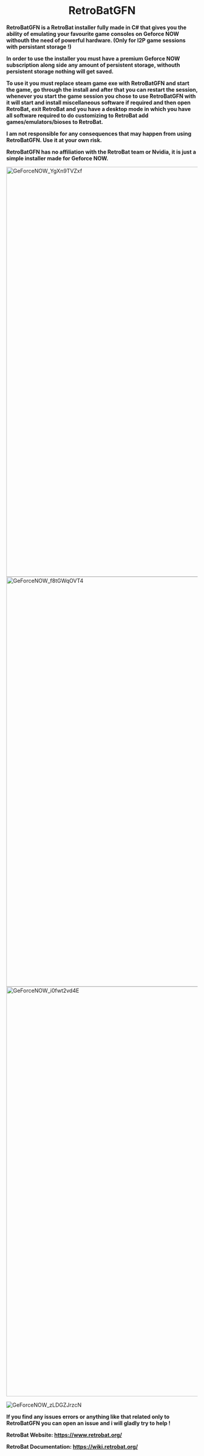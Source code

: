 <H1 align="center">RetroBatGFN</H1>

**RetroBatGFN is a RetroBat installer fully made in C# that gives you the ability of emulating your favourite game consoles on Geforce NOW withouth the need of powerful hardware. (Only for I2P game sessions with persistant storage !)**

**In order to use the installer you must have a premium Geforce NOW subscription along side any amount of persistent storage, withouth persistent storage nothing will get saved.**

**To use it you must replace steam game exe with RetroBatGFN and start the game, go through the install and after that you can restart the session, whenever you start the game session you chose to use RetroBatGFN with it will start and install miscellaneous software if required and then open RetroBat, exit RetroBat and you have a desktop mode in which you have all software required to do customizing to RetroBat add games/emulators/bioses to RetroBat.**

**I am not responsible for any consequences that may happen from using RetroBatGFN. Use it at your own risk.**

**RetroBatGFN has no affiliation with the RetroBat team or Nvidia, it is just a simple installer made for Geforce NOW.**

<img width="1920" height="1080" alt="GeForceNOW_YgXn9TVZxf" src="https://github.com/user-attachments/assets/2769fba7-fb9e-4b37-aec6-a0e0dac78f5f" />

<img width="1920" height="1080" alt="GeForceNOW_f8tGWqOVT4" src="https://github.com/user-attachments/assets/9c58c068-4dab-498d-8844-08946c772b5b" />

<img width="1920" height="1080" alt="GeForceNOW_i0fwt2vd4E" src="https://github.com/user-attachments/assets/3ac49e84-e730-4d5f-b8c3-e198d9eda64b" />

![GeForceNOW_zLDGZJrzcN](https://github.com/user-attachments/assets/4fcfe8df-05dd-4c0f-8e64-442c56cbec5b)

**If you find any issues errors or anything like that related only to RetroBatGFN you can open an issue and i will gladly try to help !**

**RetroBat Website: https://www.retrobat.org/**

**RetroBat Documentation: https://wiki.retrobat.org/**
